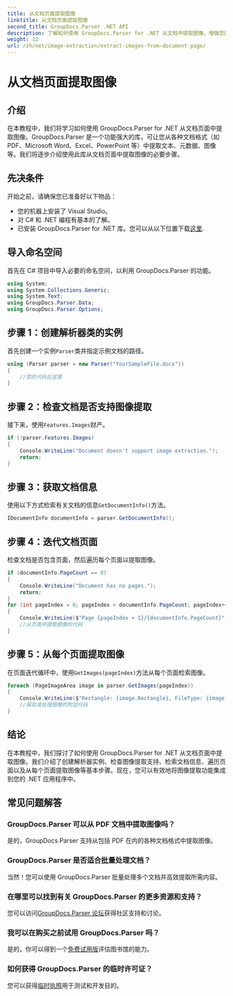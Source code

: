 ```yaml
---
title: 从文档页面提取图像
linktitle: 从文档页面提取图像
second_title: GroupDocs.Parser .NET API
description: 了解如何使用 GroupDocs.Parser for .NET 从文档中提取图像。增强您的文档处理能力。
weight: 12
url: /zh/net/image-extraction/extract-images-from-document-page/
---
```


# 从文档页面提取图像

## 介绍
在本教程中，我们将学习如何使用 GroupDocs.Parser for .NET 从文档页面中提取图像。GroupDocs.Parser 是一个功能强大的库，可让您从各种文档格式（如 PDF、Microsoft Word、Excel、PowerPoint 等）中提取文本、元数据、图像等。我们将逐步介绍使用此库从文档页面中提取图像的必要步骤。
## 先决条件
开始之前，请确保您已准备好以下物品：
- 您的机器上安装了 Visual Studio。
- 对 C# 和 .NET 编程有基本的了解。
- 已安装 GroupDocs.Parser for .NET 库。您可以从以下位置下载[这里](https://releases.groupdocs.com/parser/net/).

## 导入命名空间
首先在 C# 项目中导入必要的命名空间，以利用 GroupDocs.Parser 的功能。
```csharp
using System;
using System.Collections.Generic;
using System.Text;
using GroupDocs.Parser.Data;
using GroupDocs.Parser.Options;
```
## 步骤 1：创建解析器类的实例
首先创建一个实例`Parser`类并指定示例文档的路径。
```csharp
using (Parser parser = new Parser("YourSampleFile.docx"))
{
    //您的代码在这里
}
```
## 步骤 2：检查文档是否支持图像提取
接下来，使用`Features.Images`财产。
```csharp
if (!parser.Features.Images)
{
    Console.WriteLine("Document doesn't support image extraction.");
    return;
}
```
## 步骤 3：获取文档信息
使用以下方式检索有关文档的信息`GetDocumentInfo()`方法。
```csharp
IDocumentInfo documentInfo = parser.GetDocumentInfo();
```
## 步骤 4：迭代文档页面
检查文档是否包含页面，然后遍历每个页面以提取图像。
```csharp
if (documentInfo.PageCount == 0)
{
    Console.WriteLine("Document has no pages.");
    return;
}
for (int pageIndex = 0; pageIndex < documentInfo.PageCount; pageIndex++)
{
    Console.WriteLine($"Page {pageIndex + 1}/{documentInfo.PageCount}");
    //从页面中提取图像的代码
}
```
## 步骤 5：从每个页面提取图像
在页面迭代循环中，使用`GetImages(pageIndex)`方法从每个页面检索图像。
```csharp
foreach (PageImageArea image in parser.GetImages(pageIndex))
{
    Console.WriteLine($"Rectangle: {image.Rectangle}, FileType: {image.FileType}");
    //保存或处理图像的附加代码
}
```

## 结论
在本教程中，我们探讨了如何使用 GroupDocs.Parser for .NET 从文档页面中提取图像。我们介绍了创建解析器实例、检查图像提取支持、检索文档信息、遍历页面以及从每个页面提取图像等基本步骤。现在，您可以有效地将图像提取功能集成到您的 .NET 应用程序中。

## 常见问题解答
### GroupDocs.Parser 可以从 PDF 文档中提取图像吗？
是的，GroupDocs.Parser 支持从包括 PDF 在内的各种文档格式中提取图像。
### GroupDocs.Parser 是否适合批量处理文档？
当然！您可以使用 GroupDocs.Parser 批量处理多个文档并高效提取所需内容。
### 在哪里可以找到有关 GroupDocs.Parser 的更多资源和支持？
您可以访问[GroupDocs.Parser 论坛](https://forum.groupdocs.com/c/parser/17)获得社区支持和讨论。
### 我可以在购买之前试用 GroupDocs.Parser 吗？
是的，你可以得到一个[免费试用版](https://releases.groupdocs.com/)评估图书馆的能力。
### 如何获得 GroupDocs.Parser 的临时许可证？
您可以获得[临时执照](https://purchase.groupdocs.com/temporary-license/)用于测试和开发目的。